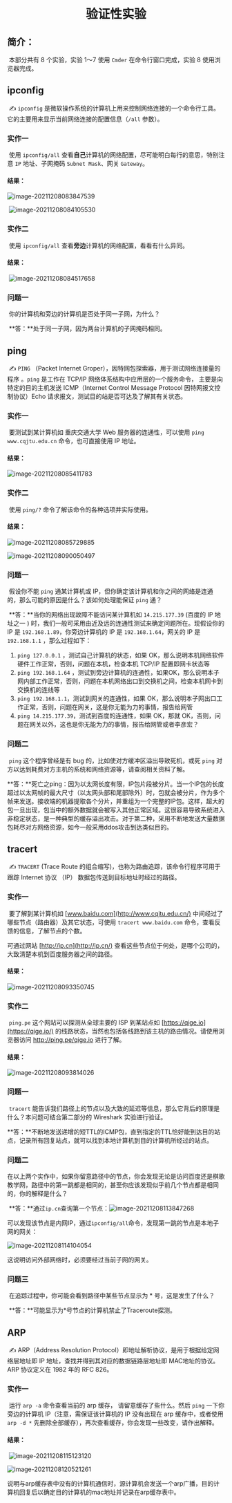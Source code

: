 <h1 align="center">验证性实验</h1>

## 简介：

​	本部分共有 8 个实验，实验 1～7 使用 `Cmder` 在命令行窗口完成，实验 8 使用浏览器完成。



## ipconfig

​	✍ `ipconfig` 是微软操作系统的计算机上用来控制网络连接的一个命令行工具。它的主要用来显示当前网络连接的配置信息（`/all` 参数）。

### 实作一

​	使用 `ipconfig/all` 查看**自己**计算机的网络配置，尽可能明白每行的意思，特别注意 `IP` 地址、子网掩码 `Subnet Mask`、网关 `Gateway`。

#### 	结果：

![image-20211208083847539](C:\Users\ASUS\AppData\Roaming\Typora\typora-user-images\image-20211208083847539.png)

​	![image-20211208084105530](C:\Users\ASUS\AppData\Roaming\Typora\typora-user-images\image-20211208084105530.png)

### 实作二

​	使用 `ipconfig/all` 查看**旁边**计算机的网络配置，看看有什么异同。

#### 结果：

​	![image-20211208084517658](C:\Users\ASUS\AppData\Roaming\Typora\typora-user-images\image-20211208084517658.png)

### 问题一

​	你的计算机和旁边的计算机是否处于同一子网，为什么？

​		**答：**处于同一子网，因为两台计算机的子网掩码相同。



## ping

​	✍ `PING` （Packet Internet Groper），因特网包探索器，用于测试网络连接量的程序 。`ping` 是工作在 TCP/IP 网络体系结构中应用层的一个服务命令， 主要是向特定的目的主机发送 ICMP（Internet Control Message Protocol 因特网报文控制协议）Echo 请求报文，测试目的站是否可达及了解其有关状态。

### 实作一

​	要测试到某计算机如 重庆交通大学 Web 服务器的连通性，可以使用 `ping www.cqjtu.edu.cn` 命令，也可直接使用 IP 地址。

#### 结果：

![image-20211208085411783](C:\Users\ASUS\AppData\Roaming\Typora\typora-user-images\image-20211208085411783.png)

### 实作二

​	使用 `ping/?` 命令了解该命令的各种选项并实际使用。

#### 结果：

![image-20211208085729885](C:\Users\ASUS\AppData\Roaming\Typora\typora-user-images\image-20211208085729885.png)

![image-20211208090050497](C:\Users\ASUS\AppData\Roaming\Typora\typora-user-images\image-20211208090050497.png)

### 问题一

​	假设你不能 `ping` 通某计算机或 IP，但你确定该计算机和你之间的网络是连通的，那么可能的原因是什么？该如何处理能保证 `ping` 通？

​	**答：**当你的网络出现故障不能访问某计算机如 `14.215.177.39` (百度的 IP 地址之一 ) 时，我们一般可采用由近及远的连通性测试来确定问题所在。现假设你的 IP 是 `192.168.1.89`，你旁边计算机的 IP 是 `192.168.1.64`，网关的 IP 是 `192.168.1.1` ，那么过程如下：

1. `ping 127.0.0.1` ，测试自己计算机的状态，如果 OK，那么说明本机网络软件硬件工作正常，否则，问题在本机，检查本机 TCP/IP 配置即网卡状态等
2. `ping 192.168.1.64` ，测试到旁边计算机的连通性，如果OK，那么说明本子网内部工作正常，否则，问题在本机网络出口到交换机之间，检查本机网卡到交换机的连线等
3. `ping 192.168.1.1`，测试到网关的连通性，如果 OK，那么说明本子网出口工作正常，否则，问题在网关，这是你无能为力的事情，报告给网管
4. `ping 14.215.177.39`，测试到百度的连通性，如果 OK，那就 OK，否则，问题在网关以外，这也是你无能为力的事情，报告给网管或者李彦宏？

### 问题二

​	`ping` 这个程序曾经是有 bug 的，比如使对方缓冲区溢出导致死机，或死 `ping` 对方以达到耗费对方主机的系统和网络资源等，请查阅相关资料了解。

​	**答：**死亡之ping：因为以太网长度有限，IP包片段被分片。当一个IP包的长度超过以太网帧的最大尺寸（以太网头部和尾部除外）时，包就会被分片，作为多个帧来发送。接收端的机器提取各个分片，并重组为一个完整的IP包。这样，超大的包一旦出现，包当中的额外数据就会被写入其他正常区域。这很容易导致系统进入非稳定状态，是一种典型的缓存溢出攻击。对于第二种，采用不断地发送大量数据包耗尽对方网络资源，如今一般采用ddos攻击到达类似目的。



## tracert

​	✍ `TRACERT` (Trace Route 的组合缩写)，也称为路由追踪，该命令行程序可用于跟踪 Internet 协议 （IP） 数据包传送到目标地址时经过的路径。

### 实作一

​	要了解到某计算机如 [www.baidu.com](http://www.cqjtu.edu.cn/) 中间经过了哪些节点（路由器）及其它状态，可使用 `tracert www.baidu.com` 命令，查看反馈的信息，了解节点的个数。

可通过网站 [http://ip.cn](http://ip.cn/) 查看这些节点位于何处，是哪个公司的，大致清楚本机到百度服务器之间的路径。

#### 结果：

![image-20211208093350745](C:\Users\ASUS\AppData\Roaming\Typora\typora-user-images\image-20211208093350745.png)

### 实作二

​	`ping.pe` 这个网站可以探测从全球主要的 ISP 到某站点如 [https://qige.io](https://qige.io/) 的线路状态，当然也包括各线路到该主机的路由情况。请使用浏览器访问 http://ping.pe/qige.io 进行了解。

#### 结果：

![image-20211208093814026](C:\Users\ASUS\AppData\Roaming\Typora\typora-user-images\image-20211208093814026.png)

### 问题一

​	`tracert` 能告诉我们路径上的节点以及大致的延迟等信息，那么它背后的原理是什么？本问题可结合第二部分的 Wireshark 实验进行验证。

​	**答：**不断地发送递增的短TTL的ICMP包，直到指定的TTL恰好能到达目的站点，记录所有回复站点，就可以找到本地计算机到目的计算机所经过的站点。

### 问题二

​	在以上两个实作中，如果你留意路径中的节点，你会发现无论是访问百度还是棋歌教学网，路径中的第一跳都是相同的，甚至你应该发现似乎前几个节点都是相同的，你的解释是什么？

​	**答：**通过`ip.cn`查询第一个节点：![image-20211208113847268](C:\Users\ASUS\AppData\Roaming\Typora\typora-user-images\image-20211208113847268.png)

可以发现该节点是内网IP，通过`ipconfig/all`命令，发现第一跳的节点是本地子网的网关：

![image-20211208114104054](C:\Users\ASUS\AppData\Roaming\Typora\typora-user-images\image-20211208114104054.png)

这说明访问外部网络时，必须要经过当前子网的网关。

### 问题三

​	在追踪过程中，你可能会看到路径中某些节点显示为 * 号，这是发生了什么？

​	**答：**可能显示为*号节点的计算机禁止了Traceroute探测。



## ARP

​	✍ ARP（Address Resolution Protocol）即地址解析协议，是用于根据给定网络层地址即 IP 地址，查找并得到其对应的数据链路层地址即 MAC地址的协议。 ARP 协议定义在 1982 年的 RFC 826。

### 实作一

​	运行 `arp -a` 命令查看当前的 arp 缓存， 请留意缓存了些什么。然后 `ping` 一下你旁边的计算机 IP（注意，需保证该计算机的 IP 没有出现在 arp 缓存中，或者使用 `arp -d *` 先删除全部缓存），再次查看缓存，你会发现一些改变，请作出解释。

#### 结果：

​	![image-20211208115123120](C:\Users\ASUS\AppData\Roaming\Typora\typora-user-images\image-20211208115123120.png)

![image-20211208120521261](C:\Users\ASUS\AppData\Roaming\Typora\typora-user-images\image-20211208120521261.png)

​	说明与arp缓存表中没有的计算机通信时，源计算机会发送一个arp广播，目的计算机回复后以确定目的计算机的mac地址并记录在arp缓存表中。
